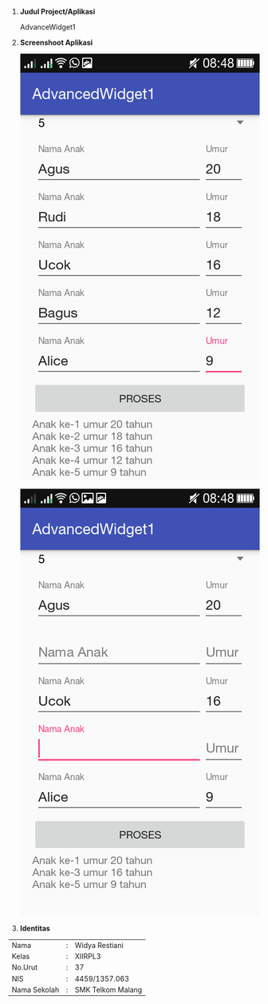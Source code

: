 1.  <b>Judul Project/Aplikasi</b>
    <p>AdvanceWidget1</p>
2.  <b>Screenshoot Aplikasi</b>
        <p>![SS1](https://github.com/dyre07/AdvancedWidget1/blob/master/Screenshot_2016-10-29-08-48-27.png)</p>
        <p>![SS2](https://github.com/dyre07/AdvancedWidget1/blob/master/Screenshot_2016-10-29-08-48-47.png)</p>
3.  <b>Identitas</b>
<table>
<tr>
    <td>Nama</td> 
    <td>:</td>
    <td>Widya Restiani</td></tr>
<tr>
    <td>Kelas</td>
    <td>:</td>
    <td>XIIRPL3</td></tr>
<tr>
    <td>No.Urut</td>
    <td>:</td> 
    <td>37</td>
<tr>
    <td>NIS</td>
    <td>:</td>
    <td>4459/1357.063</td></tr>
<tr>
    <td>Nama Sekolah</td>
    <td>:</td>
    <td>SMK Telkom Malang</td></tr> 
</table>
